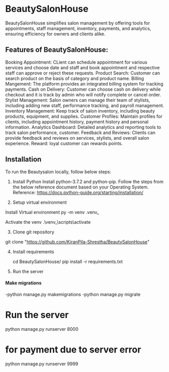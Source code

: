 # BeautySalonHouse
BeautySalonHouse simplifies salon management by offering tools for appointments, staff management, inventory, payments, and analytics, ensuring efficiency for owners and clients alike.

## Features of BeautySalonHouse:
Booking Appointment: CLient can schedule appointment for various services and choose date and staff and book appointment and respective staff can approve or reject these requests.
Product Search: Customer can search product on the basis of category and product name.
Billing Mangement: The platform provides an integrated billing system for tracking payments.
Cash on Delivery: Customer can choose cash on delivery while checkout and it is track by admin who will notify complete or cancel order.
Stylist Management: Salon owners can manage their team of stylists, including adding new staff, performance tracking, and payroll management.
Inventory Management: Keep track of salon inventory, including beauty products, equipment, and supplies.
Customer Profiles: Maintain profiles for clients, including appointment history, payment history and personal information.
Analytics Dashboard: Detailed analytics and reporting tools to track salon performance, customer.
Feedback and Reviews: Clients can provide feedback and reviews on services, stylists, and overall salon experience.
Reward: loyal customer can rewards points.

## Installation
To run the Beautysalon locally, follow below steps:

1. Install Python
Install python-3.7.2 and python-pip. Follow the steps from the below reference document based on your Operating System. Reference: https://docs.python-guide.org/starting/installation/

2. Setup virtual environment

  Install Virtual environment
   py -m venv .venv_

   Activate the venv
   .\venv_\scripts\activate

3. Clone git repository

git clone "https://github.com/KiranPila-Shrestha/BeautySalonHouse"

4. Install requirements

    cd BeautySalonHouse/
    pip install -r requirements.txt


6. Run the server

  #### Make migrations
  -python manage.py makemigrations
  -python manage.py migrate


  # Run the server
  python manage.py runserver 8000 
# for payment due to server error
 python manage.py runserver 9999

